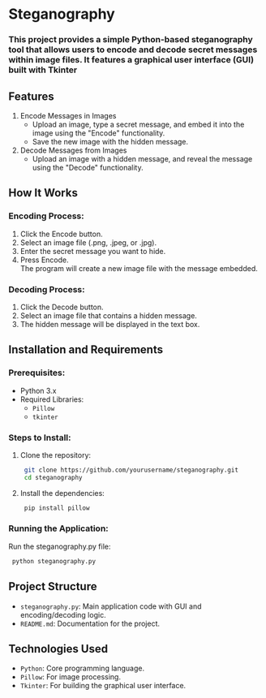 # Steganography
### This project provides a simple Python-based steganography tool that allows users to encode and decode secret messages within image files. It features a graphical user interface (GUI) built with Tkinter


## Features
1. Encode Messages in Images
   * Upload an image, type a secret message, and embed it into the image using the "Encode" functionality.
   * Save the new image with the hidden message.
2. Decode Messages from Images
   * Upload an image with a hidden message, and reveal the message using the "Decode" functionality.


## How It Works
### Encoding Process:
  1. Click the Encode button.
  2. Select an image file (.png, .jpeg, or .jpg).
  3. Enter the secret message you want to hide.
  4. Press Encode.  
    The program will create a new image file with the message embedded.

### Decoding Process:
  1. Click the Decode button.
  2. Select an image file that contains a hidden message.
  3. The hidden message will be displayed in the text box.

## Installation and Requirements
### Prerequisites:
* Python 3.x
* Required Libraries:
    * `Pillow`
    * `tkinter`
 
### Steps to Install:
1. Clone the repository:
   ```bash
    git clone https://github.com/yourusername/steganography.git
    cd steganography
   ```
2. Install the dependencies:
   ```bash
    pip install pillow
   ```
### Running the Application:
Run the steganography.py file:
   ```bash
    python steganography.py
   ```


## Project Structure
* `steganography.py`: Main application code with GUI and encoding/decoding logic.
* `README.md`: Documentation for the project.


## Technologies Used
* `Python`: Core programming language.
* `Pillow`: For image processing.
* `Tkinter`: For building the graphical user interface.

